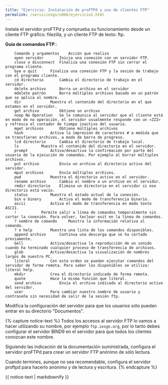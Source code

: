 ```yaml
---
title: "Ejercicio: Instalación de proFTPd y uso de clientes FTP"
permalink: /serviciosgs/u066/ejercicio1.html
---
```


Instala el servidor proFTPd y comprueba su funcionamiento desde un cliente FTP gráfico: filezilla, y un cliente FTP de texto: ftp.

**Guía de comandos FTP**::

        Comando y argumentos	Acción que realiza
        open servidor 		Inicia una conexión con un servidor FTP.
        close o disconnect 	Finaliza una conexión FTP sin cerrar el programa cliente.
        bye o quit 		Finaliza una conexión FTP y la sesión de trabajo con el programa cliente.
        cd directorio 		Cambia el directorio de trabajo en el servidor.
        delete archivo 		Borra un archivo en el servidor
        mdelete patrón 		Borra múltiples archivos basado en un patrón que se aplica al nombre.
        dir 			Muestra el contenido del directorio en el que estamos en el servidor.
        get archivo 		Obtiene un archivo
        noop No Operation 	Se le comunica al servidor que el cliente está en modo de no operación, el servidor usualmente responde con un «ZZZ» y refresca el contador de tiempo inactivo del usuario.
        mget archivos 		Obtiene múltiples archivos
        hash 			Activa la impresión de caracteres # a medida que se transfieren archivos, a modo de barra de progreso.
        lcd directorio 		Cambia el directorio de trabajo local.
        ls 			Muestra el contenido del directorio en el servidor.
        prompt 			Activa/desactiva la confirmación por parte del usuario de la ejecución de comandos. Por ejemplo al borrar múltiples archivos.
        put archivo 		Envía un archivo al directorio activo del servidor.
        mput archivos 		Envía múltiples archivos.
        pwd 			Muestra el directorio activo en el servidor.
        rename archivo 		Cambia el nombre a un archivo en el servidor.
        rmdir directorio 	Elimina un directorio en el servidor si ese directorio está vacío.
        status 			Muestra el estado actual de la conexión.
        bin o binary 		Activa el modo de transferencia binario.
        ascii 			Activa el modo de transferencia en modo texto ASCII.
        ! 			Permite salir a línea de comandos temporalmente sin cortar la conexión. Para volver, teclear exit en la línea de comandos.
        ? nombre de comando 	Muestra la información relativa al comando.
        ? o help 		Muestra una lista de los comandos disponibles.
        append archivo 		Continua una descarga que se ha cortado previamente.
        bell 			Activa/desactiva la reproducción de un sonido cuando ha terminado cualquier proceso de transferencia de archivos.
        glob 			Activa/desactiva la visualización de nombres largos de nuestro PC.
        literal 		Con esta orden se pueden ejecutar comandos del servidor de forma remota. Para saber los disponibles se utiliza: literal help.
        mkdir 			Crea el directorio indicado de forma remota.
        quote 			Hace la misma función que literal.
        send archivo 		Envía el archivo indicado al directorio activo del servidor.
        user 			Para cambiar nuestro nombre de usuario y contraseña sin necesidad de salir de la sesión ftp.

Modifica la configuración del servidor para que los usuarios sólo puedan entrar en su directorio "Documentos".

{% capture notice-text %}
Todos los accesos al servidor FTP lo vamos a hacer utilizando su nombre, por ejemplo `ftp.iesgn.org`, por lo tanto debes configurar el servidor BIND9 en el servidor para que todos los clientes conozcan este nombre.

Siguiendo las indicación de la documentación suministrada, configura el servidor proFTPd para crear un servidor FTP anónimo de sólo lectura.

Cuando termines, aunque no sea recomendable, configura el servidor proftpd para hacerlo anónimo y de lectura y escritura.
{% endcapture %}<div class="notice--info">{{ notice-text | markdownify }}</div>